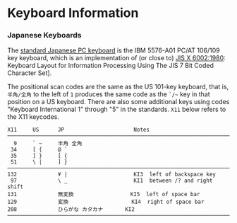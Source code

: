 Keyboard Information
====================

### Japanese Keyboards

The [standard Japanese PC keyboard][jpkb] is the IBM 5576-A01 PC/AT 106/109
key keyboard, which is an implementation of (or close to) [JIS X
6002:1980]: Keyboard Layout for Information Processing Using The JIS 7 Bit
Coded Character Set].

The positional scan codes are the same as the US 101-key keyboard, that is,
`半角/全角` to the left of `1` produces the same code as the `` `/~ `` key
in that position on a US keyboard. There are also some additional keys
using codes "Keyboard International 1" through "5" in the standards. `X11`
below refers to the X11 keycodes.

    X11     US      JP                      Notes
    ────────────────────────────────────────────────────────────────────────
      9     ` ~     半角 全角
     34     [ {     @ `
     35     ] }     [ {
     51     \ |     ] }
    ────────────────────────────────────────────────────────────────────────
    132             ¥ |                     KI3  left of backspace key
     97             \ _                     KI1  between /? and right shift
    131             無変換                  KI5  left of space bar
    129             変換                    KI4  right of space bar
    208             ひらがな カタカナ       KI2
    ────────────────────────────────────────────────────────────────────────


<!-------------------------------------------------------------------->
[jpkb]: https://web.archive.org/web/*/http://www.euc.jp/i18n/jpkbd.en.html
[JIS X 6002:1980]: https://webstore.ansi.org/Standards/JIS/JIS60021980
